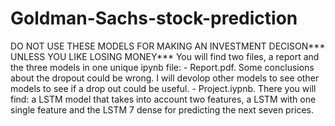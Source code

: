 # Goldman-Sachs-stock-prediction
DO NOT USE THESE MODELS FOR MAKING AN INVESTMENT DECISON*** UNLESS YOU LIKE LOSING MONEY***
You will find two files, a report and the three models in one unique ipynb file: 
    - Report.pdf. Some conclusions about the dropout could be wrong. I will devolop other models to see other models to see if a drop out could be useful. 
    - Project.iypnb. There you will find: a LSTM model that takes into account two features, a LSTM with one single feature and the LSTM 7 dense for predicting
                      the next seven prices.
